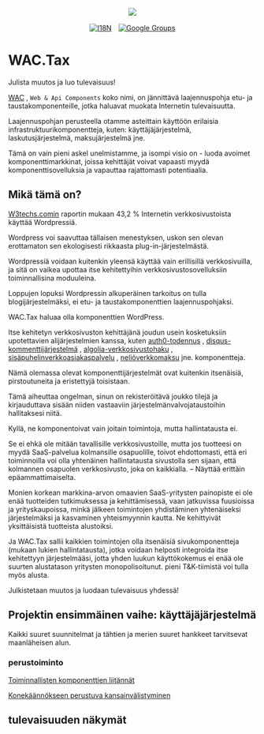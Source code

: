 <p align="center"><a href="https://wac.tax"><img src="https://cdn.jsdelivr.net/gh/wactax/img/logo.svg"/></a></p><p align="center"><a href="https://github.com/wactax/wac.tax/blob/main/doc/README.md#readme"><img alt="I18N" src="https://cdn.jsdelivr.net/gh/wactax/img/t.svg"/></a>　<a href="https://groups.google.com/u/2/g/wactax"><img alt="Google Groups" src="https://cdn.jsdelivr.net/gh/wactax/img/g-groups.svg"/></a></p>

# WAC.Tax

Julista muutos ja luo tulevaisuus!

[WAC](https://wac.tax) , `Web & Api Components` koko nimi, on jännittävä laajennuspohja etu- ja taustakomponenteille, jotka haluavat muokata Internetin tulevaisuutta.

Laajennuspohjan perusteella otamme asteittain käyttöön erilaisia ​​infrastruktuurikomponentteja, kuten: käyttäjäjärjestelmä, laskutusjärjestelmä, maksujärjestelmä jne.

Tämä on vain pieni askel unelmistamme, ja isompi visio on - luoda avoimet komponenttimarkkinat, joissa kehittäjät voivat vapaasti myydä komponenttisovelluksia ja vapauttaa rajattomasti potentiaalia.

## Mikä tämä on?

[W3techs.comin](https://w3techs.com/technologies/details/cm-wordpress) raportin mukaan 43,2 % Internetin verkkosivustoista käyttää Wordpressiä.

Wordpress voi saavuttaa tällaisen menestyksen, uskon sen olevan erottamaton sen ekologisesti rikkaasta plug-in-järjestelmästä.

Wordpressiä voidaan kuitenkin yleensä käyttää vain erillisillä verkkosivuilla, ja sitä on vaikea upottaa itse kehitettyihin verkkosivustosovelluksiin toiminnallisina moduuleina.

Loppujen lopuksi Wordpressin alkuperäinen tarkoitus on tulla blogijärjestelmäksi, ei etu- ja taustakomponenttien laajennuspohjaksi.

WAC.Tax haluaa olla komponenttien WordPress.

Itse kehitetyn verkkosivuston kehittäjänä joudun usein kosketuksiin upotettavien alijärjestelmien kanssa, kuten [auth0-todennus](https://auth0.com) , [disqus-kommenttijärjestelmä](https://disqus.com) , [algolia-verkkosivustohaku](https://www.algolia.com) , [sisäpuhelinverkkoasiakaspalvelu](https://www.intercom.com) , [neliöverkkomaksu](https://developer.squareup.com/docs/web-payments/overview) jne. komponentteja.

Nämä olemassa olevat komponenttijärjestelmät ovat kuitenkin itsenäisiä, pirstoutuneita ja eristettyjä toisistaan.

Tämä aiheuttaa ongelman, sinun on rekisteröitävä joukko tilejä ja kirjauduttava sisään niiden vastaaviin järjestelmänvalvojataustoihin hallitaksesi niitä.

Kyllä, ne komponentoivat vain joitain toimintoja, mutta hallintatausta ei.

Se ei ehkä ole mitään tavallisille verkkosivustoille, mutta jos tuotteesi on myydä SaaS-palvelua kolmansille osapuolille, toivot ehdottomasti, että eri toiminnoilla voi olla yhtenäinen hallintatausta sivustolla sen sijaan, että kolmannen osapuolen verkkosivusto, joka on kaikkialla. – Näyttää erittäin epäammattimaiselta.

Monien korkean markkina-arvon omaavien SaaS-yritysten painopiste ei ole enää tuotteiden tutkimuksessa ja kehittämisessä, vaan jatkuvissa fuusioissa ja yrityskaupoissa, minkä jälkeen toimintojen yhdistäminen yhtenäiseksi järjestelmäksi ja kasvaminen yhteismyynnin kautta. Ne kehittyivät yksittäisistä tuotteista alustoiksi.

Ja WAC.Tax sallii kaikkien toimintojen olla itsenäisiä sivukomponentteja (mukaan lukien hallintatausta), jotka voidaan helposti integroida itse kehitettyyn järjestelmääsi, jotta yhden luukun käyttökokemus ei enää ole suurten alustatason yritysten monopolisoitunut. pieni T&K-tiimistä voi tulla myös alusta.

Julkistetaan muutos ja luodaan tulevaisuus yhdessä!

## Projektin ensimmäinen vaihe: käyttäjäjärjestelmä

Kaikki suuret suunnitelmat ja tähtien ja merien suuret hankkeet tarvitsevat maanläheisen alun.

### perustoiminto

[Toiminnallisten komponenttien liitännät](./pkg.md)

[Konekäännökseen perustuva kansainvälistyminen](./i18n.md)

## tulevaisuuden näkymät
